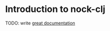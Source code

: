 # Introduction to nock-clj

TODO: write [great documentation](http://jacobian.org/writing/great-documentation/what-to-write/)
